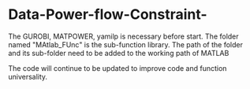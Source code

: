 # Data-Power-flow-Constraint-
The GUROBI, MATPOWER, yamilp is necessary before start.
The folder named "MAtlab_FUnc" is the sub-function library. The path of the folder and its sub-folder need to be added to the working path of MATLAB

The code will continue to be updated to improve code and function universality.
